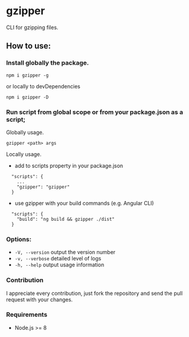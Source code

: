 # gzipper

CLI for gzipping files.

## How to use:

### Install globally the package.

`npm i gzipper -g`

or locally to devDependencies

`npm i gzipper -D`

### Run script from global scope or from your package.json as a script;

Globally usage.

`gzipper <path> args`

Locally usage.

- add to scripts property in your package.json

```
  "scripts": {
    ...
    "gzipper": "gzipper"
  }
```

- use gzipper with your build commands (e.g. Angular CLI)

```
  "scripts": {
    "build": "ng build && gzipper ./dist"
  }
```

### Options:

- `-V, --version` output the version number
- `-v, --verbose` detailed level of logs
- `-h, --help` output usage information

### Contribution

I appreciate every contribution, just fork the repository and send the pull request with your changes.

### Requirements

- Node.js >= 8
